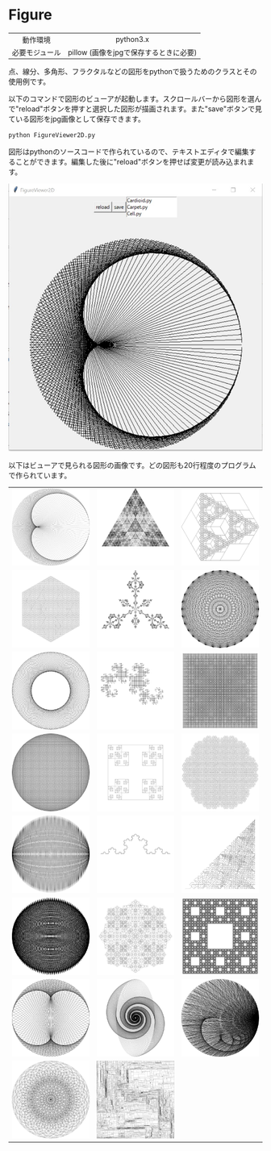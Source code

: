 # Figure

| | |
|:-----------:|:------------:|
| 動作環境 | python3.x |
| 必要モジュール | pillow (画像をjpgで保存するときに必要) |


点、線分、多角形、フラクタルなどの図形をpythonで扱うためのクラスとその使用例です。

以下のコマンドで図形のビューアが起動します。スクロールバーから図形を選んで"reload"ボタンを押すと選択した図形が描画されます。また"save"ボタンで見ている図形をjpg画像として保存できます。

```python
python FigureViewer2D.py
```

図形はpythonのソースコードで作られているので、テキストエディタで編集することができます。編集した後に"reload"ボタンを押せば変更が読み込まれます。

![](images/ss.jpg)

以下はビューアで見られる図形の画像です。どの図形も20行程度のプログラムで作られています。

||||
|---|---|---|
|![](Gallery2D/Cardioid.jpg)|![](Gallery2D/Carpet.jpg)|![](Gallery2D/Cell.jpg)|
|![](Gallery2D/City.jpg)|![](Gallery2D/CrystalTriangle.jpg)|![](Gallery2D/Diamond.jpg)|
|![](Gallery2D/Donuts.jpg)|![](Gallery2D/DragonCurve.jpg)|![](Gallery2D/ExpandingCarpet.jpg)|
|![](Gallery2D/Flower.jpg)|![](Gallery2D/HandWriteSquare.jpg)|![](Gallery2D/Honeycomb.jpg)|
|![](Gallery2D/JumpRope.jpg)|![](Gallery2D/KochCurve.jpg)|![](Gallery2D/OneLineSweeping.jpg)|
|![](Gallery2D/PineCone.jpg)|![](Gallery2D/Shield.jpg)|![](Gallery2D/SierpinskiCarpet.jpg)|
|![](Gallery2D/Thirdioid.jpg)|![](Gallery2D/Tornado.jpg)|![](Gallery2D/Waves.jpg)|
|![](Gallery2D/Wire.jpg)|![](Gallery2D/Blocks.jpg)||

